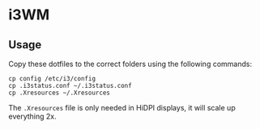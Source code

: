 # i3WM

## Usage
Copy these dotfiles to the correct folders using the following commands:
```
cp config /etc/i3/config
cp .i3status.conf ~/.i3status.conf
cp .Xresources ~/.Xresources
```

The `.Xresources` file is only needed in HiDPI displays, it will scale up everything 2x.
